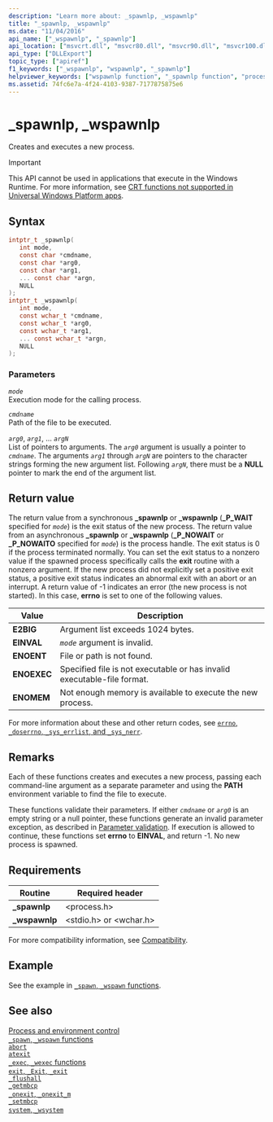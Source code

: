 ```yaml
---
description: "Learn more about: _spawnlp, _wspawnlp"
title: "_spawnlp, _wspawnlp"
ms.date: "11/04/2016"
api_name: ["_wspawnlp", "_spawnlp"]
api_location: ["msvcrt.dll", "msvcr80.dll", "msvcr90.dll", "msvcr100.dll", "msvcr100_clr0400.dll", "msvcr110.dll", "msvcr110_clr0400.dll", "msvcr120.dll", "msvcr120_clr0400.dll", "ucrtbase.dll", "api-ms-win-crt-process-l1-1-0.dll"]
api_type: ["DLLExport"]
topic_type: ["apiref"]
f1_keywords: ["_wspawnlp", "wspawnlp", "_spawnlp"]
helpviewer_keywords: ["wspawnlp function", "_spawnlp function", "processes, creating", "processes, executing new", "_wspawnlp function", "process creation", "spawnlp function"]
ms.assetid: 74fc6e7a-4f24-4103-9387-7177875875e6
---
```

# _spawnlp, _wspawnlp

Creates and executes a new process.

> [!IMPORTANT]
> This API cannot be used in applications that execute in the Windows Runtime. For more information, see [CRT functions not supported in Universal Windows Platform apps](../../cppcx/crt-functions-not-supported-in-universal-windows-platform-apps.md).

## Syntax

```C
intptr_t _spawnlp(
   int mode,
   const char *cmdname,
   const char *arg0,
   const char *arg1,
   ... const char *argn,
   NULL
);
intptr_t _wspawnlp(
   int mode,
   const wchar_t *cmdname,
   const wchar_t *arg0,
   const wchar_t *arg1,
   ... const wchar_t *argn,
   NULL
);
```

### Parameters

*`mode`*\
Execution mode for the calling process.

*`cmdname`*\
Path of the file to be executed.

*`arg0`*, *`arg1`*, ... *`argN`*\
List of pointers to arguments. The *`arg0`* argument is usually a pointer to *`cmdname`*. The arguments *`arg1`* through *`argN`* are pointers to the character strings forming the new argument list. Following *`argN`*, there must be a **NULL** pointer to mark the end of the argument list.

## Return value

The return value from a synchronous **_spawnlp** or **_wspawnlp** (**_P_WAIT** specified for *`mode`*) is the exit status of the new process. The return value from an asynchronous **_spawnlp** or **_wspawnlp** (**_P_NOWAIT** or **_P_NOWAITO** specified for *`mode`*) is the process handle. The exit status is 0 if the process terminated normally. You can set the exit status to a nonzero value if the spawned process specifically calls the **exit** routine with a nonzero argument. If the new process did not explicitly set a positive exit status, a positive exit status indicates an abnormal exit with an abort or an interrupt. A return value of -1 indicates an error (the new process is not started). In this case, **errno** is set to one of the following values.

| Value | Description |
|-|-|
| **E2BIG** | Argument list exceeds 1024 bytes. |
| **EINVAL** | *`mode`* argument is invalid. |
| **ENOENT** | File or path is not found. |
| **ENOEXEC** | Specified file is not executable or has invalid executable-file format. |
| **ENOMEM** | Not enough memory is available to execute the new process. |

For more information about these and other return codes, see [`errno`, `_doserrno`, `_sys_errlist`, and `_sys_nerr`](../errno-doserrno-sys-errlist-and-sys-nerr.md).

## Remarks

Each of these functions creates and executes a new process, passing each command-line argument as a separate parameter and using the **PATH** environment variable to find the file to execute.

These functions validate their parameters. If either *`cmdname`* or *`arg0`* is an empty string or a null pointer, these functions generate an invalid parameter exception, as described in [Parameter validation](../parameter-validation.md). If execution is allowed to continue, these functions set **errno** to **EINVAL**, and return -1. No new process is spawned.

## Requirements

|Routine|Required header|
|-------------|---------------------|
|**_spawnlp**|\<process.h>|
|**_wspawnlp**|\<stdio.h> or \<wchar.h>|

For more compatibility information, see [Compatibility](../compatibility.md).

## Example

See the example in [`_spawn`, `_wspawn` functions](../spawn-wspawn-functions.md).

## See also

[Process and environment control](../process-and-environment-control.md)\
[`_spawn`, `_wspawn` functions](../spawn-wspawn-functions.md)\
[`abort`](abort.md)\
[`atexit`](atexit.md)\
[`_exec`, `_wexec` functions](../exec-wexec-functions.md)\
[`exit`, `_Exit`, `_exit`](exit-exit-exit.md)\
[`_flushall`](flushall.md)\
[`_getmbcp`](getmbcp.md)\
[`_onexit`, `_onexit_m`](onexit-onexit-m.md)\
[`_setmbcp`](setmbcp.md)\
[`system`, `_wsystem`](system-wsystem.md)
